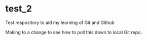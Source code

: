 # test_2

Test respository to aid my learning of Git and Github

Making to a change to see how to pull this down to local Git repo.
